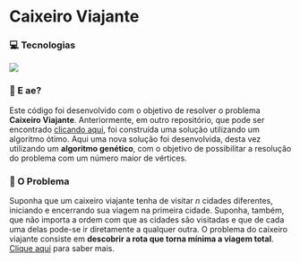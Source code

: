 # Caixeiro Viajante

### 💻 Tecnologias
<div style="display: flex;">
  <img src="https://img.shields.io/badge/Java-ED8B00?style=for-the-badge&logo=java&logoColor=white">
</div>

### 🤙 E ae?
Este código foi desenvolvido com o objetivo de resolver o problema <b>Caixeiro Viajante</b>. Anteriormente, em outro repositório, que pode ser encontrado 
<a href="https://github.com/Jadyla/caixeiroViajante">clicando aqui</a>, foi construída uma solução utilizando um algoritmo ótimo. Aqui uma nova solução foi desenvolvida, 
desta vez utilizando um <b>algoritmo genético</b>, com o objetivo de possibilitar a resolução do problema com um número maior de vértices.

### 🤔 O Problema
Suponha que um caixeiro viajante tenha de visitar <i>n</i> cidades diferentes, iniciando e encerrando sua viagem na primeira cidade. Suponha, também, que não importa a ordem 
com que as cidades são visitadas e que de cada uma delas pode-se ir diretamente a qualquer outra. O problema do caixeiro viajante consiste em <b>descobrir a rota que 
torna mínima a viagem total</b>. <a href="http://www.mat.ufrgs.br/~portosil/caixeiro.html#:~:text=O%20problema%20do%20caixeiro%20viajante%20consiste%20em%20
descobrir%20a%20rota,e%20ent%C3%A3o%20volte%20a%20A." target="_blank">Clique aqui</a> para saber mais. <br>
